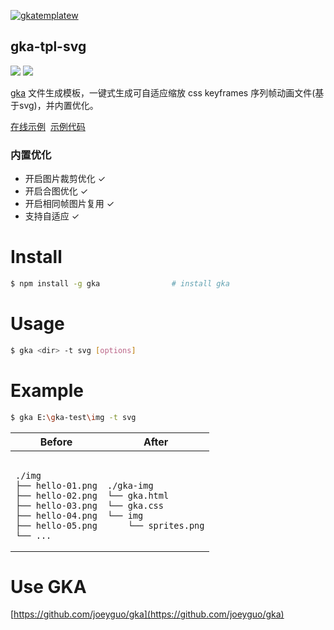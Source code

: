 [![gkatemplatew](https://user-images.githubusercontent.com/10385585/28489021-a9cc83aa-6eea-11e7-8c1b-4bb326bb9fe9.png)](https://github.com/joeyguo/gka)

## gka-tpl-svg

<a href="https://www.npmjs.org/package/gka-tpl-svg"><img src="https://img.shields.io/npm/v/gka-tpl-svg.svg?style=flat"></a>
<a href="https://github.com/joeyguo/gka-tpl-svg#license"><img src="https://img.shields.io/badge/license-MIT-blue.svg"></a>

[gka](https://github.com/joeyguo/gka) 文件生成模板，一键式生成可自适应缩放 css keyframes 序列帧动画文件(基于svg)，并内置优化。

[在线示例](https://gkajs.github.io/gka-tpl-svg/example/gka.html)  [示例代码](https://github.com/gkajs/gka-tpl-svg/tree/master/example)

### 内置优化

- 开启图片裁剪优化 ✓
- 开启合图优化 ✓
- 开启相同帧图片复用 ✓
- 支持自适应 ✓

# Install

```sh
$ npm install -g gka                # install gka
```

# Usage

```sh
$ gka <dir> -t svg [options]
```

# Example

```sh
$ gka E:\gka-test\img -t svg
```

<table>
    <thead>
        <tr><th>Before</th><th>After</th></tr>
    </thead>
    <tbody>
        <tr>
            <td><pre><code>
./img
├── hello-01.png
├── hello-02.png
├── hello-03.png
├── hello-04.png
├── hello-05.png
└── ...
</code></pre></td>
<td><pre><code>
./gka-img
└── gka.html
└── gka.css
└── img
    └── sprites.png
</code></pre></td>
        </tr>
    </tbody>
</table>

# Use GKA

[https://github.com/joeyguo/gka](https://github.com/joeyguo/gka)

